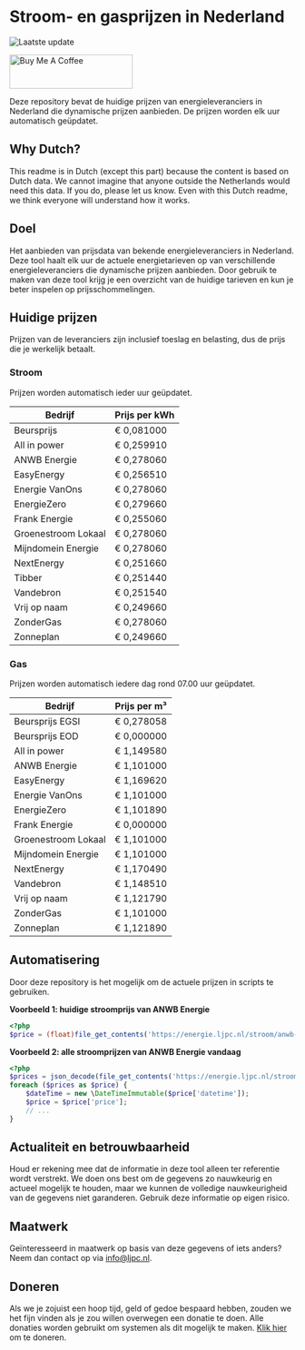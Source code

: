 # Stroom- en gasprijzen in Nederland

![Laatste update](https://img.shields.io/badge/laatste%20update-2024--03--21%2006%3A00%20CET-brightgreen)

<a href="https://www.buymeacoffee.com/Lars-" target="_blank"><img src="https://cdn.buymeacoffee.com/buttons/v2/default-orange.png" alt="Buy Me A Coffee" height="60" style="height: 60px !important;width: 217px !important;" ></a>

Deze repository bevat de huidige prijzen van energieleveranciers in Nederland die dynamische prijzen aanbieden. De prijzen worden elk uur automatisch geüpdatet.

## Why Dutch?

This readme is in Dutch (except this part) because the content is based on Dutch data. We cannot imagine that anyone outside the Netherlands would need this data. If you do, please let us know. Even with this Dutch readme, we think
everyone will understand how it works.

## Doel

Het aanbieden van prijsdata van bekende energieleveranciers in Nederland. Deze tool haalt elk uur de actuele energietarieven op van verschillende energieleveranciers die dynamische prijzen aanbieden. Door gebruik te maken van deze tool
krijg je een overzicht van de huidige tarieven en kun je beter inspelen op prijsschommelingen.

## Huidige prijzen

Prijzen van de leveranciers zijn inclusief toeslag en belasting, dus de prijs die je werkelijk betaalt.

### Stroom

Prijzen worden automatisch ieder uur geüpdatet.

 Bedrijf | Prijs per kWh 
---------|---------------
Beursprijs | € 0,081000
All in power | € 0,259910
ANWB Energie | € 0,278060
EasyEnergy | € 0,256510
Energie VanOns | € 0,278060
EnergieZero | € 0,279660
Frank Energie | € 0,255060
Groenestroom Lokaal | € 0,278060
Mijndomein Energie | € 0,278060
NextEnergy | € 0,251660
Tibber | € 0,251440
Vandebron | € 0,251540
Vrij op naam | € 0,249660
ZonderGas | € 0,278060
Zonneplan | € 0,249660


### Gas

Prijzen worden automatisch iedere dag rond 07.00 uur geüpdatet.

 Bedrijf | Prijs per m³ 
---------|--------------
Beursprijs EGSI | € 0,278058
Beursprijs EOD | € 0,000000
All in power | € 1,149580
ANWB Energie | € 1,101000
EasyEnergy | € 1,169620
Energie VanOns | € 1,101000
EnergieZero | € 1,101890
Frank Energie | € 0,000000
Groenestroom Lokaal | € 1,101000
Mijndomein Energie | € 1,101000
NextEnergy | € 1,170490
Vandebron | € 1,148510
Vrij op naam | € 1,121790
ZonderGas | € 1,101000
Zonneplan | € 1,121890


## Automatisering

Door deze repository is het mogelijk om de actuele prijzen in scripts te gebruiken.

**Voorbeeld 1: huidige stroomprijs van ANWB Energie**

```php
<?php
$price = (float)file_get_contents('https://energie.ljpc.nl/stroom/anwb-energie-nu.txt');

```

**Voorbeeld 2: alle stroomprijzen van ANWB Energie vandaag**

```php
<?php
$prices = json_decode(file_get_contents('https://energie.ljpc.nl/stroom/all-in-power-vandaag.json'),true);
foreach ($prices as $price) {
    $dateTime = new \DateTimeImmutable($price['datetime']);
    $price = $price['price'];
    // ...
}
```

## Actualiteit en betrouwbaarheid

Houd er rekening mee dat de informatie in deze tool alleen ter referentie wordt verstrekt. We doen ons best om de gegevens zo nauwkeurig en actueel mogelijk te houden, maar we kunnen de volledige nauwkeurigheid van de gegevens niet
garanderen. Gebruik deze informatie op eigen risico.

## Maatwerk

Geïnteresseerd in maatwerk op basis van deze gegevens of iets anders? Neem dan contact op
via [info@ljpc.nl](mailto:info@ljpc.nl?subject=Energie%20prijzen).

## Doneren

Als we je zojuist een hoop tijd, geld of gedoe bespaard hebben, zouden we het fijn vinden als je zou willen overwegen een
donatie te doen. Alle donaties worden gebruikt om systemen als dit mogelijk te
maken. [Klik hier](https://www.buymeacoffee.com/Lars-) om te doneren.
